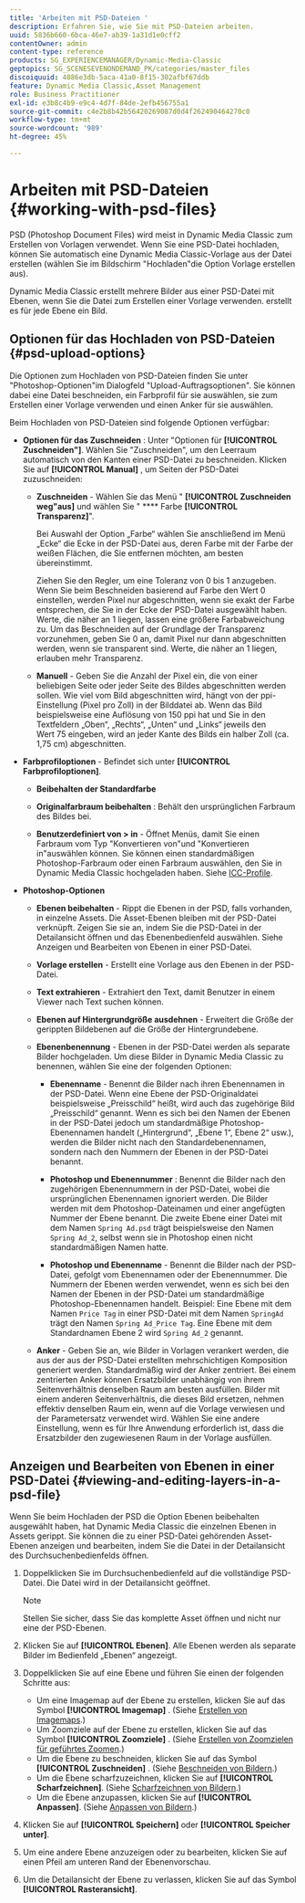 ```yaml
---
title: 'Arbeiten mit PSD-Dateien '
description: Erfahren Sie, wie Sie mit PSD-Dateien arbeiten.
uuid: 5836b660-6bca-46e7-ab39-1a31d1e0cff2
contentOwner: admin
content-type: reference
products: SG_EXPERIENCEMANAGER/Dynamic-Media-Classic
geptopics: SG_SCENESEVENONDEMAND_PK/categories/master_files
discoiquuid: 4086e3db-5aca-41a0-8f15-302afbf67ddb
feature: Dynamic Media Classic,Asset Management
role: Business Practitioner
exl-id: e3b8c4b9-e9c4-4d7f-84de-2efb456755a1
source-git-commit: c4e2b8b42b56420269087d0d4f262490464270c0
workflow-type: tm+mt
source-wordcount: '989'
ht-degree: 45%

---
```


# Arbeiten mit PSD-Dateien {#working-with-psd-files}

<!--   USED TO BE AN OPTION UNDER COLOR PROFILE OPTIONS * **Convert To sRGB (default)** - Converts to sRGB (Standard Red Green Blue). sRGB is the recommended color space for displaying images on web pages. -->

PSD (Photoshop Document Files) wird meist in Dynamic Media Classic zum Erstellen von Vorlagen verwendet. Wenn Sie eine PSD-Datei hochladen, können Sie automatisch eine Dynamic Media Classic-Vorlage aus der Datei erstellen (wählen Sie im Bildschirm &quot;Hochladen&quot;die Option Vorlage erstellen aus).

Dynamic Media Classic erstellt mehrere Bilder aus einer PSD-Datei mit Ebenen, wenn Sie die Datei zum Erstellen einer Vorlage verwenden. erstellt es für jede Ebene ein Bild.

## Optionen für das Hochladen von PSD-Dateien {#psd-upload-options}

Die Optionen zum Hochladen von PSD-Dateien finden Sie unter &quot;Photoshop-Optionen&quot;im Dialogfeld &quot;Upload-Auftragsoptionen&quot;. Sie können dabei eine Datei beschneiden, ein Farbprofil für sie auswählen, sie zum Erstellen einer Vorlage verwenden und einen Anker für sie auswählen.

Beim Hochladen von PSD-Dateien sind folgende Optionen verfügbar:

* **Optionen für das Zuschneiden** : Unter &quot;Optionen für  **[!UICONTROL Zuschneiden&quot;]**. Wählen Sie &quot;Zuschneiden&quot;, um den Leerraum automatisch von den Kanten einer PSD-Datei zu beschneiden. Klicken Sie auf **[!UICONTROL Manual]** , um Seiten der PSD-Datei zuzuschneiden:

   * **Zuschneiden**  - Wählen Sie das Menü &quot; **[!UICONTROL Zuschneiden weg&quot;aus]** und wählen Sie &quot; **** Farbe  **[!UICONTROL Transparenz]**&quot;.

      Bei Auswahl der Option „Farbe“ wählen Sie anschließend im Menü „Ecke“ die Ecke in der PSD-Datei aus, deren Farbe mit der Farbe der weißen Flächen, die Sie entfernen möchten, am besten übereinstimmt.

      Ziehen Sie den Regler, um eine Toleranz von 0 bis 1 anzugeben. Wenn Sie beim Beschneiden basierend auf Farbe den Wert 0 einstellen, werden Pixel nur abgeschnitten, wenn sie exakt der Farbe entsprechen, die Sie in der Ecke der PSD-Datei ausgewählt haben. Werte, die näher an 1 liegen, lassen eine größere Farbabweichung zu. Um das Beschneiden auf der Grundlage der Transparenz vorzunehmen, geben Sie 0 an, damit Pixel nur dann abgeschnitten werden, wenn sie transparent sind. Werte, die näher an 1 liegen, erlauben mehr Transparenz.

   * **Manuell**  - Geben Sie die Anzahl der Pixel ein, die von einer beliebigen Seite oder jeder Seite des Bildes abgeschnitten werden sollen. Wie viel vom Bild abgeschnitten wird, hängt von der ppi-Einstellung (Pixel pro Zoll) in der Bilddatei ab. Wenn das Bild beispielsweise eine Auflösung von 150 ppi hat und Sie in den Textfeldern „Oben“, „Rechts“, „Unten“ und „Links“ jeweils den Wert 75 eingeben, wird an jeder Kante des Bilds ein halber Zoll (ca. 1,75 cm) abgeschnitten.

* **Farbprofiloptionen**  - Befindet sich unter  **[!UICONTROL Farbprofiloptionen]**.

   * **Beibehalten der Standardfarbe**

   * **Originalfarbraum beibehalten** : Behält den ursprünglichen Farbraum des Bildes bei.

   * **Benutzerdefiniert von > in**  - Öffnet Menüs, damit Sie einen Farbraum vom Typ &quot;Konvertieren von&quot;und &quot;Konvertieren in&quot;auswählen können. Sie können einen standardmäßigen Photoshop-Farbraum oder einen Farbraum auswählen, den Sie in Dynamic Media Classic hochgeladen haben. Siehe [ICC-Profile](/help/icc-profiles.md).

* **Photoshop-Optionen**

   * **Ebenen beibehalten**  - Rippt die Ebenen in der PSD, falls vorhanden, in einzelne Assets. Die Asset-Ebenen bleiben mit der PSD-Datei verknüpft. Zeigen Sie sie an, indem Sie die PSD-Datei in der Detailansicht öffnen und das Ebenenbedienfeld auswählen. Siehe Anzeigen und Bearbeiten von Ebenen in einer PSD-Datei.

   * **Vorlage erstellen**  - Erstellt eine Vorlage aus den Ebenen in der PSD-Datei.

   * **Text extrahieren**  - Extrahiert den Text, damit Benutzer in einem Viewer nach Text suchen können.

   * **Ebenen auf Hintergrundgröße ausdehnen**  - Erweitert die Größe der gerippten Bildebenen auf die Größe der Hintergrundebene.

   * **Ebenenbenennung**  - Ebenen in der PSD-Datei werden als separate Bilder hochgeladen. Um diese Bilder in Dynamic Media Classic zu benennen, wählen Sie eine der folgenden Optionen:

      * **Ebenenname**  - Benennt die Bilder nach ihren Ebenennamen in der PSD-Datei. Wenn eine Ebene der PSD-Originaldatei beispielsweise „Preisschild“ heißt, wird auch das zugehörige Bild „Preisschild“ genannt. Wenn es sich bei den Namen der Ebenen in der PSD-Datei jedoch um standardmäßige Photoshop-Ebenennamen handelt („Hintergrund“, „Ebene 1“, Ebene 2“ usw.), werden die Bilder nicht nach den Standardebenennamen, sondern nach den Nummern der Ebenen in der PSD-Datei benannt.

      * **Photoshop und Ebenennummer** : Benennt die Bilder nach den zugehörigen Ebenennummern in der PSD-Datei, wobei die ursprünglichen Ebenennamen ignoriert werden. Die Bilder werden mit dem Photoshop-Dateinamen und einer angefügten Nummer der Ebene benannt. Die zweite Ebene einer Datei mit dem Namen `Spring Ad.psd` trägt beispielsweise den Namen `Spring Ad_2`, selbst wenn sie in Photoshop einen nicht standardmäßigen Namen hatte.

      * **Photoshop und Ebenenname**  - Benennt die Bilder nach der PSD-Datei, gefolgt vom Ebenennamen oder der Ebenennummer. Die Nummern der Ebenen werden verwendet, wenn es sich bei den Namen der Ebenen in der PSD-Datei um standardmäßige Photoshop-Ebenennamen handelt. Beispiel: Eine Ebene mit dem Namen `Price Tag` in einer PSD-Datei mit dem Namen `SpringAd` trägt den Namen `Spring Ad_Price Tag`. Eine Ebene mit dem Standardnamen Ebene 2 wird `Spring Ad_2` genannt.
   * **Anker**  - Geben Sie an, wie Bilder in Vorlagen verankert werden, die aus der aus der PSD-Datei erstellten mehrschichtigen Komposition generiert werden. Standardmäßig wird der Anker zentriert. Bei einem zentrierten Anker können Ersatzbilder unabhängig von ihrem Seitenverhältnis denselben Raum am besten ausfüllen. Bilder mit einem anderen Seitenverhältnis, die dieses Bild ersetzen, nehmen effektiv denselben Raum ein, wenn auf die Vorlage verwiesen und der Parametersatz verwendet wird. Wählen Sie eine andere Einstellung, wenn es für Ihre Anwendung erforderlich ist, dass die Ersatzbilder den zugewiesenen Raum in der Vorlage ausfüllen.


## Anzeigen und Bearbeiten von Ebenen in einer PSD-Datei {#viewing-and-editing-layers-in-a-psd-file}

Wenn Sie beim Hochladen der PSD die Option Ebenen beibehalten ausgewählt haben, hat Dynamic Media Classic die einzelnen Ebenen in Assets gerippt. Sie können die zu einer PSD-Datei gehörenden Asset-Ebenen anzeigen und bearbeiten, indem Sie die Datei in der Detailansicht des Durchsuchenbedienfelds öffnen.

1. Doppelklicken Sie im Durchsuchenbedienfeld auf die vollständige PSD-Datei. Die Datei wird in der Detailansicht geöffnet.

   >[!NOTE]
   >
   >Stellen Sie sicher, dass Sie das komplette Asset öffnen und nicht nur eine der PSD-Ebenen.

1. Klicken Sie auf **[!UICONTROL Ebenen]**. Alle Ebenen werden als separate Bilder im Bedienfeld „Ebenen“ angezeigt.
1. Doppelklicken Sie auf eine Ebene und führen Sie einen der folgenden Schritte aus:

   * Um eine Imagemap auf der Ebene zu erstellen, klicken Sie auf das Symbol **[!UICONTROL Imagemap]** . (Siehe [Erstellen von Imagemaps](creating-image-maps.md#creating_image_maps).)
   * Um Zoomziele auf der Ebene zu erstellen, klicken Sie auf das Symbol **[!UICONTROL Zoomziele]** . (Siehe [Erstellen von Zoomzielen für geführtes Zoomen](creating-zoom-targets-guided-zoom.md#creating_zoom_targets_for_guided_zoom).)
   * Um die Ebene zu beschneiden, klicken Sie auf das Symbol **[!UICONTROL Zuschneiden]** . (Siehe [Beschneiden von Bildern](cropping-image.md#cropping_an_image).)
   * Um die Ebene scharfzuzeichnen, klicken Sie auf **[!UICONTROL Scharfzeichnen]**. (Siehe [Scharfzeichnen von Bildern](sharpening-image.md#sharpening_an_image).)
   * Um die Ebene anzupassen, klicken Sie auf **[!UICONTROL Anpassen]**. (Siehe [Anpassen von Bildern](adjusting-image.md#adjusting_an_image).)

1. Klicken Sie auf **[!UICONTROL Speichern]** oder **[!UICONTROL Speicher unter]**.
1. Um eine andere Ebene anzuzeigen oder zu bearbeiten, klicken Sie auf einen Pfeil am unteren Rand der Ebenenvorschau.
1. Um die Detailansicht der Ebene zu verlassen, klicken Sie auf das Symbol **[!UICONTROL Rasteransicht]**.
